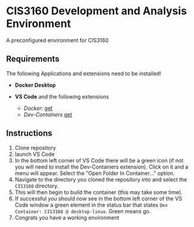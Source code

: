 # CIS3160 Development and Analysis Environment 

A preconfigured environment for CIS3160

## Requirements

The following Applications and extensions need to be installed!

- **Docker Desktop**

- **VS Code** and the following extensions
  - *Docker*: [get](https://marketplace.visualstudio.com/items?itemName=ms-azuretools.vscode-docker)
  - *Dev-Containers* [get](https://marketplace.visualstudio.com/items?itemName=ms-vscode-remote.remote-containers)
  
 ## Instructions

 1. Clone repository
 2. launch VS Code
 3. In the bottom left corner of VS Code there will be a green icon (if not you will need to install the Dev-Containers extension). Click on it and a menu will appear. Select the "Open Folder In Container..." option.
 4. Navigate to the directory you cloned the repository into and select the `CIS3160` directory.
 5. This will then begin to build the container (this may take some time).
 6. If successful you should now see in the bottom left corner of the VS Code window a green element in the status bar that states `Dev Container: CIS3160 @ desktop-linux`. Green means go.
 7. Congrats you have a working environment
